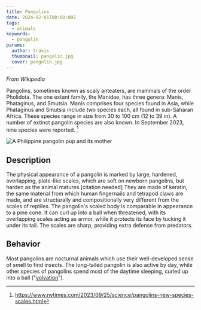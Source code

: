 ```yaml
---
title: Pangolins
date: 2024-02-01T00:00:00Z
tags:
  - animals
keywords:
  - pangolin
params:
  author: travis
  thumbnail: pangolin.jpg
  cover: pangolin.jpg
---
```


_From Wikipedia_

Pangolins, sometimes known as scaly anteaters, are mammals of the order
Pholidota. The one extant family, the Manidae, has three genera: Manis,
Phataginus, and Smutsia. Manis comprises four species found in Asia, while
Phataginus and Smutsia include two species each, all found in sub-Saharan
Africa. These species range in size from 30 to 100 cm (12 to 39 in). A number of
extinct pangolin species are also known. In September 2023, nine species were
reported. [^1]

[^1]:
    https://www.nytimes.com/2023/09/25/science/pangolins-new-species-scales.html

![A Philippine pangolin pup and its mother](pangolin.jpg)

## Description

The physical appearance of a pangolin is marked by large, hardened, overlapping,
plate-like scales, which are soft on newborn pangolins, but harden as the animal
matures.[citation needed] They are made of keratin, the same material from which
human fingernails and tetrapod claws are made, and are structurally and
compositionally very different from the scales of reptiles. The pangolin's
scaled body is comparable in appearance to a pine cone. It can curl up into a
ball when threatened, with its overlapping scales acting as armor, while it
protects its face by tucking it under its tail. The scales are sharp, providing
extra defense from predators.

## Behavior

Most pangolins are nocturnal animals which use their well-developed sense of
smell to find insects. The long-tailed pangolin is also active by day, while
other species of pangolins spend most of the daytime sleeping, curled up into a
ball ("[volvation](https://en.wikipedia.org/wiki/Volvation)").
